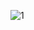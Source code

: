 ![1](https://github.com/yagmurkyaa/ushopeapplication/assets/101890851/b20d485d-ade3-4819-bc68-1de250045e62)
